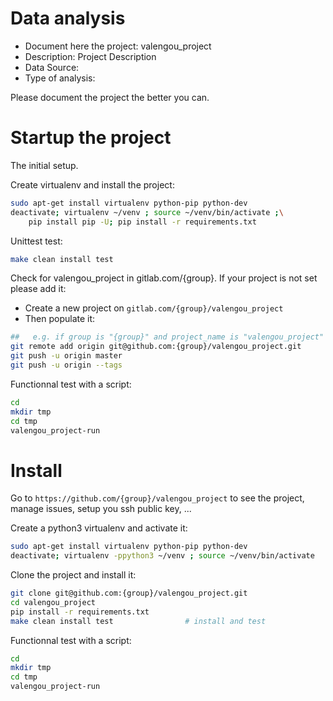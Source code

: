 # Data analysis
- Document here the project: valengou_project
- Description: Project Description
- Data Source:
- Type of analysis:

Please document the project the better you can.

# Startup the project

The initial setup.

Create virtualenv and install the project:
```bash
sudo apt-get install virtualenv python-pip python-dev
deactivate; virtualenv ~/venv ; source ~/venv/bin/activate ;\
    pip install pip -U; pip install -r requirements.txt
```

Unittest test:
```bash
make clean install test
```

Check for valengou_project in gitlab.com/{group}.
If your project is not set please add it:

- Create a new project on `gitlab.com/{group}/valengou_project`
- Then populate it:

```bash
##   e.g. if group is "{group}" and project_name is "valengou_project"
git remote add origin git@github.com:{group}/valengou_project.git
git push -u origin master
git push -u origin --tags
```

Functionnal test with a script:

```bash
cd
mkdir tmp
cd tmp
valengou_project-run
```

# Install

Go to `https://github.com/{group}/valengou_project` to see the project, manage issues,
setup you ssh public key, ...

Create a python3 virtualenv and activate it:

```bash
sudo apt-get install virtualenv python-pip python-dev
deactivate; virtualenv -ppython3 ~/venv ; source ~/venv/bin/activate
```

Clone the project and install it:

```bash
git clone git@github.com:{group}/valengou_project.git
cd valengou_project
pip install -r requirements.txt
make clean install test                # install and test
```
Functionnal test with a script:

```bash
cd
mkdir tmp
cd tmp
valengou_project-run
```

